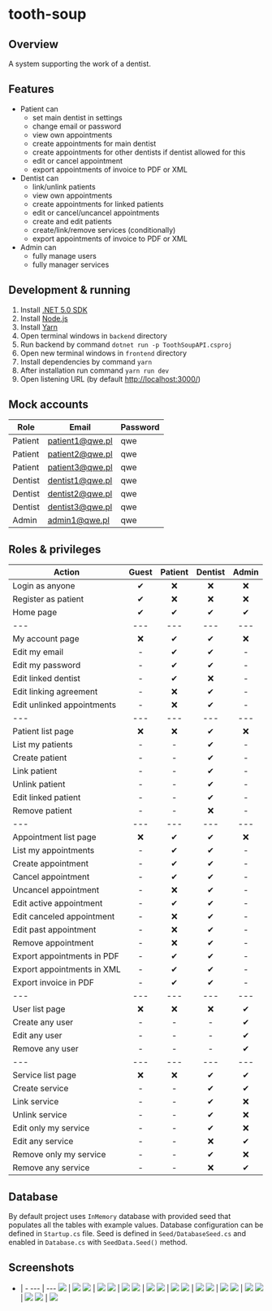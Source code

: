 # tooth-soup

## Overview

A system supporting the work of a dentist.

## Features

- Patient can
  - set main dentist in settings
  - change email or password
  - view own appointments
  - create appointments for main dentist
  - create appointments for other dentists if dentist allowed for this
  - edit or cancel appointment
  - export appointments of invoice to PDF or XML
- Dentist can
  - link/unlink patients
  - view own appointments
  - create appointments for linked patients
  - edit or cancel/uncancel appointments
  - create and edit patients
  - create/link/remove services (conditionally)
  - export appointments of invoice to PDF or XML
- Admin can
  - fully manage users
  - fully manager services

## Development & running

1. Install [.NET 5.0 SDK](https://dotnet.microsoft.com/download/dotnet/5.0)
2. Install [Node.js](https://nodejs.org)
3. Install [Yarn](https://yarnpkg.com/getting-started/install)
4. Open terminal windows in `backend` directory
5. Run backend by command `dotnet run -p ToothSoupAPI.csproj`
6. Open new terminal windows in `frontend` directory
7. Install dependencies by command `yarn`
8. After installation run command `yarn run dev`
9. Open listening URL (by default [http://localhost:3000/](http://localhost:3000/))

## Mock accounts

Role | Email | Password
--- | --- | ---
Patient | patient1@qwe.pl | qwe
Patient | patient2@qwe.pl | qwe
Patient | patient3@qwe.pl | qwe
Dentist | dentist1@qwe.pl | qwe
Dentist | dentist2@qwe.pl | qwe
Dentist | dentist3@qwe.pl | qwe
Admin | admin1@qwe.pl | qwe

## Roles & privileges

Action | Guest | Patient | Dentist | Admin
--- | :---: | :---: | :---: | :---:
Login as anyone | ✔ | ❌ | ❌ | ❌
Register as patient | ✔ | ❌ | ❌ | ❌
Home page | ✔ | ✔ | ✔ | ✔
--- | --- | --- | --- | ---
My account page | ❌ | ✔ | ✔ | ❌
Edit my email | - | ✔ | ✔ | -
Edit my password | - | ✔ | ✔ | -
Edit linked dentist | - | ✔ | ❌ | -
Edit linking agreement | - | ❌ | ✔ | -
Edit unlinked appointments | - | ❌ | ✔ | -
--- | --- | --- | --- | ---
Patient list page | ❌ | ❌ | ✔ | ❌
List my patients | - | - | ✔ | -
Create patient | - | - | ✔ | -
Link patient | - | - | ✔ | -
Unlink patient | - | - | ✔ | -
Edit linked patient | - | - | ✔ | -
Remove patient | - | - | ❌ | -
--- | --- | --- | --- | ---
Appointment list page | ❌ | ✔ | ✔ | ❌
List my appointments | - | ✔ | ✔ | -
Create appointment | - | ✔ | ✔ | -
Cancel appointment | - | ✔ | ✔ | -
Uncancel appointment | - | ❌ | ✔ | -
Edit active appointment | - | ✔ | ✔ | -
Edit canceled appointment | - | ❌ | ✔ | -
Edit past appointment | - | ❌ | ✔ | -
Remove appointment | - | ❌ | ✔ | -
Export appointments in PDF | - | ✔ | ✔ | -
Export appointments in XML | - | ✔ | ✔ | -
Export invoice in PDF | - | ✔ | ✔ | -
--- | --- | --- | --- | ---
User list page | ❌ | ❌ | ❌ | ✔
Create any user | - | - | - | ✔
Edit any user | - | - | - | ✔
Remove any user | - | - | - | ✔
--- | --- | --- | --- | ---
Service list page | ❌ | ❌ | ✔ | ✔
Create service | - | - | ✔ | ✔
Link service | - | - | ✔ | ❌
Unlink service | - | - | ✔ | ❌
Edit only my service | - | - | ✔ | ❌
Edit any service | - | - | ❌ | ✔
Remove only my service | - | - | ✔ | ❌
Remove any service | - | - | ❌ | ✔

## Database

By default project uses `InMemory` database with provided seed that populates all the tables with example values. Database configuration can be defined in `Startup.cs` file. Seed is defined in `Seed/DatabaseSeed.cs` and enabled in `Database.cs` with `SeedData.Seed()` method.

## Screenshots

- | -
--- | ---
![](assets/home_anonymous.png) | ![](assets/home_logged.png)
![](assets/login.png) | ![](assets/register.png)
![](assets/patients_all.png) | ![](assets/patients_appointment.png)
![](assets/patients_create.png) | ![](assets/patients_link.png)
![](assets/services.png) | ![](assets/services_create.png)
![](assets/account_dentist.png) | ![](assets/account_patient.png)
![](assets/users.png) | ![](assets/users_create_patient.png)
![](assets/users_create_dentist.png) | ![](assets/users_create_admin.png)
![](assets/appointments.png) | ![](assets/invoice_pdf.png)
![](assets/export_pdf.png) | ![](assets/export_xml.png)
